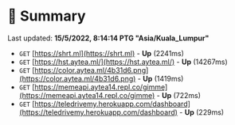 # 📖 Summary
Last updated: **15/5/2022, 8:14:14 PTG "Asia/Kuala_Lumpur"**

- `GET` [https://shrt.ml](https://shrt.ml) - **Up** (2241ms)
- `GET` [https://hst.aytea.ml/](https://hst.aytea.ml/) - **Up** (14267ms)
- `GET` [https://color.aytea.ml/4b31d6.png](https://color.aytea.ml/4b31d6.png) - **Up** (1419ms)
- `GET` [https://memeapi.aytea14.repl.co/gimme](https://memeapi.aytea14.repl.co/gimme) - **Up** (722ms)
- `GET` [https://teledrivemy.herokuapp.com/dashboard](https://teledrivemy.herokuapp.com/dashboard) - **Up** (229ms)
